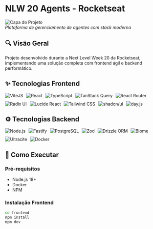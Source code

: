 # NLW 20 Agents - Rocketseat

![Capa do Projeto](https://placehold.co/1920x1080?text=NLW+20+Agents+Cover&font=roboto)  
*Plataforma de gerenciamento de agentes com stack moderna*

## 🔍 Visão Geral
Projeto desenvolvido durante a Next Level Week 20 da Rocketseat, implementando uma solução completa com frontend ágil e backend performático.

## ✨ Tecnologias Frontend
<div style="display: flex; gap: 10px; flex-wrap: wrap;">
  <img src="https://img.shields.io/badge/Vite-646CFF?logo=vite&logoColor=white" alt="ViteJS"/>
  <img src="https://img.shields.io/badge/React-61DAFB?logo=react&logoColor=black" alt="React"/>
  <img src="https://img.shields.io/badge/TypeScript-3178C6?logo=typescript&logoColor=white" alt="TypeScript"/>
  <img src="https://img.shields.io/badge/TanStack%20Query-FF4154?logo=reactquery&logoColor=white" alt="TanStack Query"/>
  <img src="https://img.shields.io/badge/React_Router-CA4245?logo=reactrouter&logoColor=white" alt="React Router"/>
  <img src="https://img.shields.io/badge/Radix_UI-161618?logo=radixui&logoColor=white" alt="Radix UI"/>
  <img src="https://img.shields.io/badge/Lucide_React-000000?logo=react&logoColor=white&logoWidth=20" alt="Lucide React"/>
  <img src="https://img.shields.io/badge/Tailwind-06B6D4?logo=tailwindcss&logoColor=white" alt="Tailwind CSS"/>
  <img src="https://img.shields.io/badge/shadcn/ui-000000?logo=radixui&logoColor=white" alt="shadcn/ui"/>
  <img src="https://img.shields.io/badge/day.js-1976D2?logo=javascript&logoColor=white" alt="day.js"/>
</div>

## ⚙️ Tecnologias Backend
<div style="display: flex; gap: 10px; flex-wrap: wrap;">
  <img src="https://img.shields.io/badge/Node.js-339933?logo=nodedotjs&logoColor=white" alt="Node.js"/>
  <img src="https://img.shields.io/badge/Fastify-000000?logo=fastify&logoColor=white" alt="Fastify"/>
  <img src="https://img.shields.io/badge/PostgreSQL-4169E1?logo=postgresql&logoColor=white" alt="PostgreSQL"/>
  <img src="https://img.shields.io/badge/Zod-3E67F1?logo=typescript&logoColor=white" alt="Zod"/>
  <img src="https://img.shields.io/badge/DrizzleORM-3498DB?logo=postgresql&logoColor=white" alt="Drizzle ORM"/>
  <img src="https://img.shields.io/badge/Biome-F74D00?logo=rust&logoColor=white" alt="Biome"/>
  <img src="https://img.shields.io/badge/Ultr%C3%A1cite-1E88E5?logo=materialdesign&logoColor=white" alt="Ultracite"/>
  <img src="https://img.shields.io/badge/Docker-2496ED?logo=docker&logoColor=white" alt="Docker"/>
</div>

## 🚀 Como Executar

### Pré-requisitos
- Node.js 18+
- Docker
- NPM 

### Instalação Frontend
```bash
cd frontend
npm install
npm dev